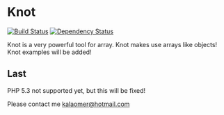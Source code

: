 # Knot

[![Build Status](https://travis-ci.org/kalaomer/knot.svg?branch=master)](https://travis-ci.org/kalaomer/knot) [![Dependency Status](https://www.versioneye.com/user/projects/53530290fe0d079af90001d5/badge.png)](https://www.versioneye.com/user/projects/53530290fe0d079af90001d5)

Knot is a very powerful tool for array. Knot makes use arrays like objects! Knot examples will be added!

## Last

PHP 5.3 not supported yet, but this will be fixed!

Please contact me kalaomer@hotmail.com
